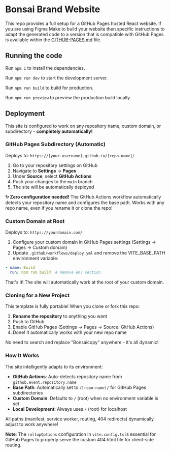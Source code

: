 
# Bonsai Brand Website

This repo provides a full setup for a GitHub Pages hosted React website. If you are using Figma Make to build your website then specific instructions to adapt the generated code to a version that is compatible with GitHub Pages is available within the [GITHUB-PAGES.md](GITHUB-PAGES.md) file.

## Running the code

Run `npm i` to install the dependencies.

Run `npm run dev` to start the development server.

Run `npm run build` to build for production.

Run `npm run preview` to preview the production build locally.

## Deployment

This site is configured to work on any repository name, custom domain, or subdirectory - **completely automatically!**

### GitHub Pages Subdirectory (Automatic)

Deploys to: `https://[your-username].github.io/[repo-name]/`

1. Go to your repository settings on GitHub
2. Navigate to **Settings** → **Pages**
3. Under **Source**, select **GitHub Actions**
4. Push your changes to the `main` branch
5. The site will be automatically deployed

**✨ Zero configuration needed!** The GitHub Actions workflow automatically detects your repository name and configures the base path. Works with any repo name, even if you rename it or clone the repo!

### Custom Domain at Root

Deploys to: `https://yourdomain.com/`

1. Configure your custom domain in GitHub Pages settings (Settings → Pages → Custom domain)
2. Update `.github/workflows/deploy.yml` and remove the VITE_BASE_PATH environment variable:
```yaml
- name: Build
  run: npm run build  # Remove env section
```

That's it! The site will automatically work at the root of your custom domain.

### Cloning for a New Project

This template is fully portable! When you clone or fork this repo:

1. **Rename the repository** to anything you want
2. Push to GitHub
3. Enable GitHub Pages (Settings → Pages → Source: GitHub Actions)
4. Done! It automatically works with your new repo name

No need to search and replace "Bonsaicopy" anywhere - it's all dynamic!

### How It Works

The site intelligently adapts to its environment:

- **GitHub Actions**: Auto-detects repository name from `github.event.repository.name`
- **Base Path**: Automatically set to `/[repo-name]/` for GitHub Pages subdirectories
- **Custom Domain**: Defaults to `/` (root) when no environment variable is set
- **Local Development**: Always uses `/` (root) for localhost

All paths (manifest, service worker, routing, 404 redirects) dynamically adjust to work anywhere!

**Note**: The `rollupOptions` configuration in `vite.config.ts` is essential for GitHub Pages to properly serve the custom 404.html file for client-side routing.
  